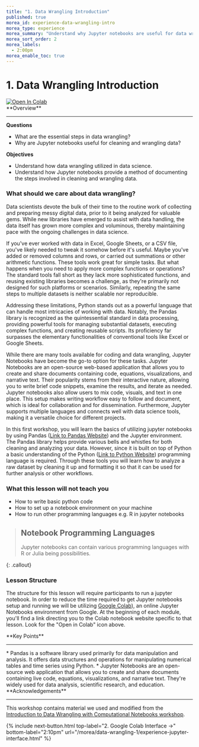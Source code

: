 ```yaml
---
title: "1. Data Wrangling Introduction"
published: true
morea_id: experience-data-wrangling-intro
morea_type: experience
morea_summary: "Understand why Jupyter notebooks are useful for data wrangling"
morea_sort_order: 2
morea_labels:
  - 2:00pm
morea_enable_toc: true
---
```



# 1. Data Wrangling Introduction

<a target="_blank" href="https://colab.research.google.com/github/https://raw.githubusercontent.com/mahdi-b/change-hi.github.io/main/morea/data-wrangling-1/Notebook/01-introduction.ipynb">
  <img src="https://colab.research.google.com/assets/colab-badge.svg" alt="Open In Colab"/>
</a>


<div class="alert alert-success mt-3" role="alert" markdown="1">
<i class="fa-solid fa-globe fa-xl"></i> **Overview**
<hr/>

**Questions**
  * What are the essential steps in data wrangling?
  * Why are Jupyter notebooks useful for cleaning and wrangling data?

**Objectives**
  * Understand how data wrangling utilized in data science.
  * Understand how Jupyter notebooks provide a method of documenting the steps involved in cleaning and wrangling data.

</div>

### What should we care about data wrangling?

Data scientists devote the bulk of their time to the routine work of collecting and preparing messy digital data, prior to it being analyzed for valuable gems. While new libraries have emerged to assist with data handling, the data itself has grown more complex and voluminous, thereby maintaining pace with the ongoing challenges in data science.


If you've ever worked with data in Excel, Google Sheets, or a CSV file, you've likely needed to tweak it somehow before it's useful. Maybe you've added or removed columns and rows, or carried out summations or other arithmetic functions. These tools work great for simple tasks. But what happens when you need to apply more complex functions or operations? The standard tools fall short as they lack more sophisticated functions, and reusing existing libraries becomes a challenge, as they're primarily not designed for such platforms or scenarios. Similarly, repeating the same steps to multiple datasets is neither scalable nor reproducible.

Addressing these limitations, Python stands out as a powerful language that can handle most intricacies of working with data. Notably, the Pandas library is recognized as the quintessential standard in data processing, providing powerful tools for managing substantial datasets, executing complex functions, and creating reusable scripts. Its proficiency far surpasses the elementary functionalities of conventional tools like Excel or Google Sheets.

While there are many tools available for coding and data wrangling, Jupyter Notebooks have become the go-to option for these tasks. Jupyter Notebooks are an open-source web-based application that allows you to create and share documents containing code, equations, visualizations, and narrative text. Their popularity stems from their interactive nature, allowing you to write brief code snippets, examine the results, and iterate as needed. Jupyter notebooks also allow users to mix code, visuals, and text in one place. This setup makes writing workflow easy to follow and document, which is ideal for collaboration and for dissemination. Furthermore, Jupyter supports multiple languages and connects well with data science tools, making it a versatile choice for different projects. 

In this first workshop, you will learn the basics of utilizing jupyter notebooks by using Pandas ([Link to Pandas Website](https://pandas.pydata.org/)) and the Jupyter environment. The Pandas library helps provide various bells and whistles for both cleaning and analyzing your data. However, since it is built on top of Python a basic understanding of the Python ([Link to Python Website](https://www.python.org/)) programming language is required. Through these tools you will learn how to analyze a raw dataset by cleaning it up and formatting it so that it can be used for further analysis or other workflows.

### What this lesson will **not** teach you

- How to write basic python code
- How to set up a notebook environment on your machine
- How to run other programming languages e.g. R in jupyter notebooks

> ## Notebook Programming Languages
>
> Jupyter notebooks can contain various programming languages with R or Julia being possibilities.
>
{: .callout}

### Lesson Structure

The structure for this lesson will require participants to run a jupyter notebook. In order to reduce the time required to get Jupyter notebooks setup and running we will be utilizing [Google Colab](https://colab.research.google.com/)), an  online Jupyter Notebooks environment from Google. At the beginning of each module, you'll find a link directing you to the Colab notebook website specific to that lesson. Look for the "Open in Colab" icon above.


<div class="alert alert-success mt-3" role="alert" markdown="1">
<i class="fa-solid fa-globe fa-xl"></i> **Key Points**
<hr/>
* Pandas is a software library used primarily for data manipulation and analysis. It offers data structures and operations for manipulating numerical tables and time series using Python.
* Jupyter Notebooks are an open-source web application that allows you to create and share documents containing live code, equations, visualizations, and narrative text. They're widely used for data analysis, scientific research, and education.
</div>


<div class="alert alert-info" role="alert" markdown="1">
<i class="fa-solid fa-circle-info fa-xl"></i> **Acknowledgements**
<hr/>

This workshop contains material we used and modified from the [Introduction to Data Wrangling with Computational Notebooks workshop](https://ci-tracs.github.io/Data_Wrangling_with_Computational_Notebooks/).

</div>

{% include next-button.html 
           top-label="2. Google Colab Interface ->" 
           bottom-label="2:10pm" 
           url="/morea/data-wrangling-1/experience-jupyter-interface.html" %}
